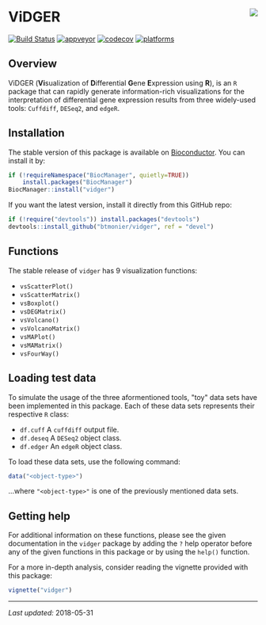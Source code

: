
ViDGER <img src="man/figures/logo-02.png" align="right" />
==========================================================

[![Build Status](https://travis-ci.org/btmonier/vidger.svg?branch=master)](https://travis-ci.org/btmonier/vidger) [![appveyor](https://ci.appveyor.com/api/projects/status/github/btmonier/vidger?branch=master&svg=true)](https://ci.appveyor.com/project/btmonier/vidger) [![codecov](https://codecov.io/gh/btmonier/vidger/branch/master/graph/badge.svg)](https://codecov.io/gh/btmonier/vidger) [![platforms](https://bioconductor.org/shields/availability/3.7/vidger.svg)](https://bioconductor.org/packages/release/bioc/html/vidger.html#archives)

Overview
--------

ViDGER (**Vi**sualization of **D**ifferential **G**ene **E**xpression using **R**), is an `R` package that can rapidly generate information-rich visualizations for the interpretation of differential gene expression results from three widely-used tools: `Cuffdiff`, `DESeq2`, and `edgeR`.

Installation
------------

The stable version of this package is available on [Bioconductor](http://bioconductor.org/). You can install it by:

``` r
if (!requireNamespace("BiocManager", quietly=TRUE))
    install.packages("BiocManager")
BiocManager::install("vidger")
```

If you want the latest version, install it directly from this GitHub repo:

``` r
if (!require("devtools")) install.packages("devtools")
devtools::install_github("btmonier/vidger", ref = "devel")
```

Functions
---------

The stable release of `vidger` has 9 visualization functions:

-   `vsScatterPlot()`
-   `vsScatterMatrix()`
-   `vsBoxplot()`
-   `vsDEGMatrix()`
-   `vsVolcano()`
-   `vsVolcanoMatrix()`
-   `vsMAPlot()`
-   `vsMAMatrix()`
-   `vsFourWay()`

Loading test data
-----------------

To simulate the usage of the three aformentioned tools, "toy" data sets have been implemented in this package. Each of these data sets represents their respective `R` class:

-   `df.cuff` A `cuffdiff` output file.
-   `df.deseq` A `DESeq2` object class.
-   `df.edger` An `edgeR` object class.

To load these data sets, use the following command:

``` r
data("<object-type>")
```

...where `"<object-type>"` is one of the previously mentioned data sets.

Getting help
------------

For additional information on these functions, please see the given documentation in the `vidger` package by adding the `?` help operator before any of the given functions in this package or by using the `help()` function.

For a more in-depth analysis, consider reading the vignette provided with this package:

``` r
vignette("vidger")
```

------------------------------------------------------------------------

*Last updated:* 2018-05-31
